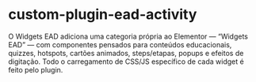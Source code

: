 # custom-plugin-ead-activity
O Widgets EAD adiciona uma categoria própria ao Elementor — “Widgets EAD” — com componentes pensados para conteúdos educacionais, quizzes, hotspots, cartões animados, steps/etapas, popups e efeitos de digitação. Todo o carregamento de CSS/JS específico de cada widget é feito pelo plugin.
